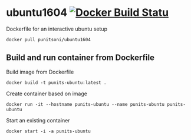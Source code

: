 # ubuntu1604 [![Docker Build Statu](https://img.shields.io/docker/build/punitsoni/ubuntu1604.svg)](https://hub.docker.com/r/punitsoni/ubuntu1604/builds/)
Dockerfile for an interactive ubuntu setup
```
docker pull punitsoni/ubuntu1604
```

## Build and run container from Dockerfile

Build image from Dockerfile
```
docker build -t punits-ubuntu:latest .
```

Create container based on image
```
docker run -it --hostname punits-ubuntu --name punits-ubuntu punits-ubuntu
```

Start an existing container
```
docker start -i -a punits-ubuntu
```
